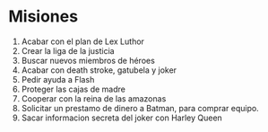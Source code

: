 # Misiones

1. Acabar con el plan de Lex Luthor
2. Crear la liga de la justicia
3. Buscar nuevos miembros de héroes
4. Acabar con death stroke, gatubela y joker
5. Pedir ayuda a Flash
6. Proteger las cajas de madre
7. Cooperar con la reina de las amazonas
8. Solicitar un prestamo de dinero a Batman, para comprar equipo.
9. Sacar informacion secreta del joker con Harley Queen

